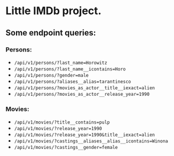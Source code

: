 # Little IMDb project.

## Some endpoint queries:

### Persons:
* `/api/v1/persons/?last_name=Horowitz`
* `/api/v1/persons/?last_name__icontains=Horo`
* `/api/v1/persons/?gender=male`
* `/api/v1/persons/?aliases__alias=tarantinesco`
* `/api/v1/persons/?movies_as_actor__title__iexact=alien`
* `/api/v1/persons/?movies_as_actor__release_year=1990`


### Movies:
* `/api/v1/movies/?title__contains=pulp`
* `/api/v1/movies/?release_year=1990`
* `/api/v1/movies/?release_year=1990&title__iexact=alien`
* `/api/v1/movies/?castings__aliases__alias__icontains=Winona`
* `/api/v1/movies/?castings__gender=female`
